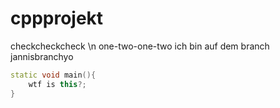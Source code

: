 # cppprojekt

checkcheckcheck \n
one-two-one-two
ich bin auf dem branch jannisbranchyo


``` c++
static void main(){
	wtf is this?;
}
```

